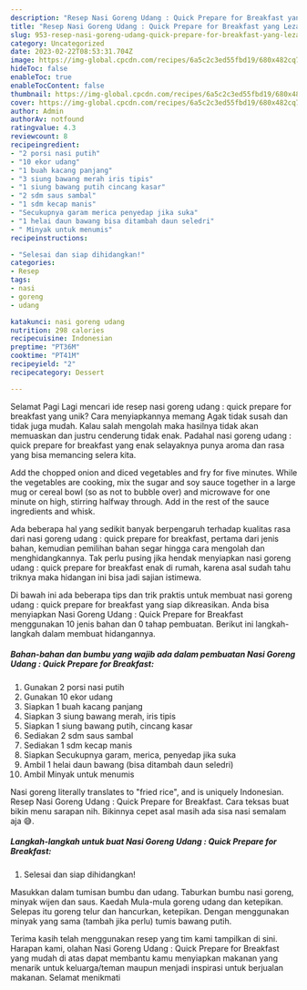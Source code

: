 ```yaml
---
description: "Resep Nasi Goreng Udang : Quick Prepare for Breakfast yang Lezat, Mengugah Selera"
title: "Resep Nasi Goreng Udang : Quick Prepare for Breakfast yang Lezat, Mengugah Selera"
slug: 953-resep-nasi-goreng-udang-quick-prepare-for-breakfast-yang-lezat-mengugah-selera
category: Uncategorized
date: 2023-02-22T08:53:31.704Z
image: https://img-global.cpcdn.com/recipes/6a5c2c3ed55fbd19/680x482cq70/nasi-goreng-udang-quick-prepare-for-breakfast-foto-resep-utama.jpg
hideToc: false
enableToc: true
enableTocContent: false
thumbnail: https://img-global.cpcdn.com/recipes/6a5c2c3ed55fbd19/680x482cq70/nasi-goreng-udang-quick-prepare-for-breakfast-foto-resep-utama.jpg
cover: https://img-global.cpcdn.com/recipes/6a5c2c3ed55fbd19/680x482cq70/nasi-goreng-udang-quick-prepare-for-breakfast-foto-resep-utama.jpg
author: Admin
authorAv: notfound
ratingvalue: 4.3
reviewcount: 8
recipeingredient:
- "2 porsi nasi putih"
- "10 ekor udang"
- "1 buah kacang panjang"
- "3 siung bawang merah iris tipis"
- "1 siung bawang putih cincang kasar"
- "2 sdm saus sambal"
- "1 sdm kecap manis"
- "Secukupnya garam merica penyedap jika suka"
- "1 helai daun bawang bisa ditambah daun seledri"
- " Minyak untuk menumis"
recipeinstructions:

- "Selesai dan siap dihidangkan!"
categories:
- Resep
tags:
- nasi
- goreng
- udang

katakunci: nasi goreng udang 
nutrition: 298 calories
recipecuisine: Indonesian
preptime: "PT36M"
cooktime: "PT41M"
recipeyield: "2"
recipecategory: Dessert

---
```



Selamat Pagi Lagi mencari ide resep nasi goreng udang : quick prepare for breakfast yang unik? Cara menyiapkannya memang Agak tidak susah dan tidak juga mudah. Kalau salah mengolah maka hasilnya tidak akan memuaskan dan justru cenderung tidak enak. Padahal nasi goreng udang : quick prepare for breakfast yang enak selayaknya punya aroma dan rasa yang bisa memancing selera kita.


Add the chopped onion and diced vegetables and fry for five minutes. While the vegetables are cooking, mix the sugar and soy sauce together in a large mug or cereal bowl (so as not to bubble over) and microwave for one minute on high, stirring halfway through. Add in the rest of the sauce ingredients and whisk.

Ada beberapa hal yang sedikit banyak berpengaruh terhadap kualitas rasa dari nasi goreng udang : quick prepare for breakfast, pertama dari jenis bahan, kemudian pemilihan bahan segar hingga cara mengolah dan menghidangkannya. Tak perlu pusing jika hendak menyiapkan nasi goreng udang : quick prepare for breakfast enak di rumah, karena asal sudah tahu triknya maka hidangan ini bisa jadi sajian istimewa.


Di bawah ini ada beberapa tips dan trik praktis untuk membuat nasi goreng udang : quick prepare for breakfast yang siap dikreasikan. Anda bisa menyiapkan Nasi Goreng Udang : Quick Prepare for Breakfast menggunakan 10 jenis bahan dan 0 tahap pembuatan. Berikut ini langkah-langkah dalam membuat hidangannya.

<!--inarticleads1-->

##### Bahan-bahan dan bumbu yang wajib ada dalam pembuatan Nasi Goreng Udang : Quick Prepare for Breakfast:

1. Gunakan 2 porsi nasi putih
1. Gunakan 10 ekor udang
1. Siapkan 1 buah kacang panjang
1. Siapkan 3 siung bawang merah, iris tipis
1. Siapkan 1 siung bawang putih, cincang kasar
1. Sediakan 2 sdm saus sambal
1. Sediakan 1 sdm kecap manis
1. Siapkan Secukupnya garam, merica, penyedap jika suka
1. Ambil 1 helai daun bawang (bisa ditambah daun seledri)
1. Ambil  Minyak untuk menumis


Nasi goreng literally translates to &#34;fried rice&#34;, and is uniquely Indonesian. Resep Nasi Goreng Udang : Quick Prepare for Breakfast. Cara teksas buat bikin menu sarapan nih. Bikinnya cepet asal masih ada sisa nasi semalam aja 😅. 

<!--inarticleads2-->

##### Langkah-langkah untuk buat Nasi Goreng Udang : Quick Prepare for Breakfast:


1. Selesai dan siap dihidangkan!

Masukkan dalam tumisan bumbu dan udang. Taburkan bumbu nasi goreng, minyak wijen dan saus. Kaedah Mula-mula goreng udang dan ketepikan. Selepas itu goreng telur dan hancurkan, ketepikan. Dengan menggunakan minyak yang sama (tambah jika perlu) tumis bawang putih. 

Terima kasih telah menggunakan resep yang tim kami tampilkan di sini. Harapan kami, olahan Nasi Goreng Udang : Quick Prepare for Breakfast yang mudah di atas dapat membantu kamu menyiapkan makanan yang menarik untuk keluarga/teman maupun menjadi inspirasi untuk berjualan makanan. Selamat menikmati
